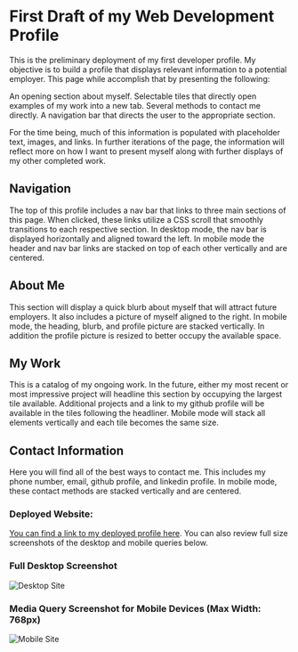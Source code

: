 # First Draft of my Web Development Profile

This is the preliminary deployment of my first developer profile. My objective is to build a profile that displays relevant information to a potential employer. This page while accomplish that by presenting the following:

An opening section about myself.
Selectable tiles that directly open examples of my work into a new tab.
Several methods to contact me directly.
A navigation bar that directs the user to the appropriate section.

For the time being, much of this information is populated with placeholder text, images, and links. In further iterations of the page, the information will reflect more on how I want to present myself along with further displays of my other completed work.

## Navigation

The top of this profile includes a nav bar that links to three main sections of this page. When clicked, these links utilize a CSS scroll that smoothly transitions to each respective section. In desktop mode, the nav bar is displayed horizontally and aligned toward the left. In mobile mode the header and nav bar links are stacked on top of each other vertically and are centered.


## About Me

This section will display a quick blurb about myself that will attract future employers. It also includes a picture of myself aligned to the right. In mobile mode, the heading, blurb, and profile picture are stacked vertically. In addition the profile picture is resized to better occupy the available space.

## My Work

This is a catalog of my ongoing work. In the future, either my most recent or most impressive project will headline this section by occupying the largest tile available. Additional projects and a link to my github profile will be available in the tiles following the headliner. Mobile mode will stack all elements vertically and each tile becomes the same size.

## Contact Information

Here you will find all of the best ways to contact me. This includes my phone number, email, github profile, and linkedin profile. In mobile mode, these contact methods are stacked vertically and are centered. 

### Deployed Website:

[You can find a link to my deployed profile here](https://littmarque27.github.io/littmarque27-web-development-profile/). You can also review full size screenshots of the desktop and mobile queries below.

### Full Desktop Screenshot

![Desktop Site](./assets/images/desk-profile.png)

### Media Query Screenshot for Mobile Devices (Max Width: 768px)

![Mobile Site](./assets/images/mobile-profile.png)
